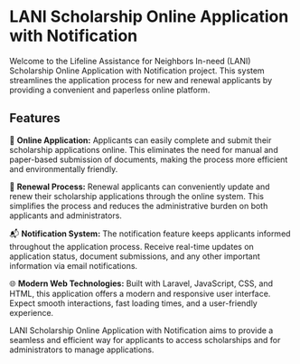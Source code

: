 # LANI Scholarship Online Application with Notification

Welcome to the Lifeline Assistance for Neighbors In-need (LANI) Scholarship Online Application with Notification project. This system streamlines the application process for new and renewal applicants by providing a convenient and paperless online platform.

## Features

📝 **Online Application:**
Applicants can easily complete and submit their scholarship applications online. This eliminates the need for manual and paper-based submission of documents, making the process more efficient and environmentally friendly.

🔄 **Renewal Process:**
Renewal applicants can conveniently update and renew their scholarship applications through the online system. This simplifies the process and reduces the administrative burden on both applicants and administrators.

📬 **Notification System:**
The notification feature keeps applicants informed throughout the application process. Receive real-time updates on application status, document submissions, and any other important information via email notifications.

🌐 **Modern Web Technologies:**
Built with Laravel, JavaScript, CSS, and HTML, this application offers a modern and responsive user interface. Expect smooth interactions, fast loading times, and a user-friendly experience.

LANI Scholarship Online Application with Notification aims to provide a seamless and efficient way for applicants to access scholarships and for administrators to manage applications.
